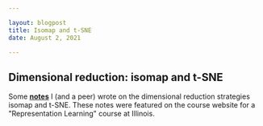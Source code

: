 ```yaml
---

layout: blogpost
title: Isomap and t-SNE
date: August 2, 2021

---
```

<h2> Dimensional reduction: isomap and t-SNE </h2>
  
Some <strong><a href="https://courses.engr.illinois.edu/ece598pv/fa2017/Lecture04_IsomapSNEtSNE_BryanClifford_PranavRao.pdf">notes</a></strong> I (and a peer) wrote on the dimensional reduction strategies isomap and t-SNE. These notes were featured on the course website for a "Representation Learning" course at Illinois.
